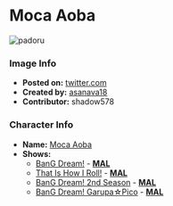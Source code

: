 # Moca Aoba

![padoru](https://raw.githubusercontent.com/shadow578/Padoru-Padoru/master/Padoru/bang-dream/bang-dream-moca-aoba.png "Moca Aoba")

### Image Info
* **Posted on:**     [twitter.com](https://twitter.com/asanava18/status/1075978864277512194)
* **Created by:**    [asanava18](https://github.com/shadow578/Padoru-Padoru/blob/master/table-of-contents/creators/asanava18.md)
* **Contributor:**   shadow578

### Character Info
* **Name:**   [Moca Aoba](https://myanimelist.net/character/157525)
* **Shows:**
  * [BanG Dream!](https://github.com/shadow578/Padoru-Padoru/blob/master/table-of-contents/shows/BanGDream.md) - [__MAL__](https://myanimelist.net/anime/33573/BanG_Dream)
  * [That Is How I Roll!](https://github.com/shadow578/Padoru-Padoru/blob/master/table-of-contents/shows/ThatIsHowIRoll.md) - [__MAL__](https://myanimelist.net/anime/36921/That_Is_How_I_Roll)
  * [BanG Dream! 2nd Season](https://github.com/shadow578/Padoru-Padoru/blob/master/table-of-contents/shows/BanGDream2ndSeason.md) - [__MAL__](https://myanimelist.net/anime/37869/BanG_Dream_2nd_Season)
  * [BanG Dream! Garupa☆Pico](https://github.com/shadow578/Padoru-Padoru/blob/master/table-of-contents/shows/BanGDreamGarupaPico.md) - [__MAL__](https://myanimelist.net/anime/37873/BanG_Dream_Garupa☆Pico)


